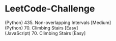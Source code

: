 # LeetCode-Challenge

(Python)      435. Non-overlapping Intervals  [Medium]<br>
(Python)      70. Climbing Stairs             [Easy]<br>
(JavaScript)  70. Climbing Stairs             [Easy]<br>
